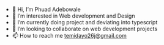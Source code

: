 - 👋 Hi, I’m Phuad Adebowale
- 👀 I’m interested in Web development and Design 
- 🌱 I’m currently doing project and deviating into typescript
- 💞️ I’m looking to collaborate on web development projects 
- 📫 How to reach me temidayo26j@gmail.com

<!---
Ph-uad/Ph-uad is a ✨ special ✨ repository because its `README.md` (this file) appears on your GitHub profile.
You can click the Preview link to take a look at your changes.
--->
